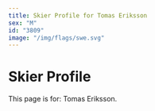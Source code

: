 ```yaml
---
title: Skier Profile for Tomas Eriksson
sex: "M"
id: "3809"
image: "/img/flags/swe.svg" 
---
```


# Skier Profile

This page is for: Tomas Eriksson.
    